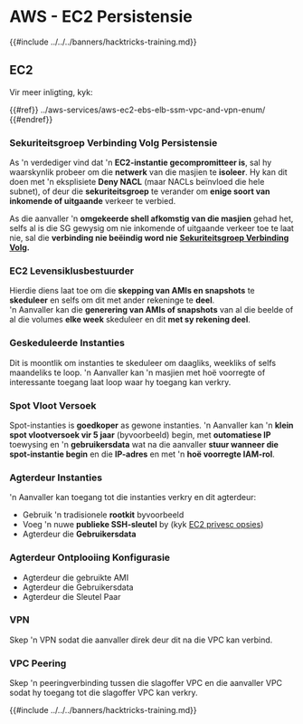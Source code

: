 # AWS - EC2 Persistensie

{{#include ../../../banners/hacktricks-training.md}}

## EC2

Vir meer inligting, kyk:

{{#ref}}
../aws-services/aws-ec2-ebs-elb-ssm-vpc-and-vpn-enum/
{{#endref}}

### Sekuriteitsgroep Verbinding Volg Persistensie

As 'n verdediger vind dat 'n **EC2-instantie gecompromitteer is**, sal hy waarskynlik probeer om die **netwerk** van die masjien te **isoleer**. Hy kan dit doen met 'n eksplisiete **Deny NACL** (maar NACLs beïnvloed die hele subnet), of deur die **sekuriteitsgroep** te verander om **enige soort van inkomende of uitgaande** verkeer te verbied.

As die aanvaller 'n **omgekeerde shell afkomstig van die masjien** gehad het, selfs al is die SG gewysig om nie inkomende of uitgaande verkeer toe te laat nie, sal die **verbinding nie beëindig word nie** [**Sekuriteitsgroep Verbinding Volg**](https://docs.aws.amazon.com/AWSEC2/latest/UserGuide/security-group-connection-tracking.html)**.**

### EC2 Levensiklusbestuurder

Hierdie diens laat toe om die **skepping van AMIs en snapshots** te **skeduleer** en selfs om dit met ander rekeninge te **deel**.\
'n Aanvaller kan die **generering van AMIs of snapshots** van al die beelde of al die volumes **elke week** skeduleer en dit **met sy rekening deel**.

### Geskeduleerde Instanties

Dit is moontlik om instanties te skeduleer om daagliks, weekliks of selfs maandeliks te loop. 'n Aanvaller kan 'n masjien met hoë voorregte of interessante toegang laat loop waar hy toegang kan verkry.

### Spot Vloot Versoek

Spot-instanties is **goedkoper** as gewone instanties. 'n Aanvaller kan 'n **klein spot vlootversoek vir 5 jaar** (byvoorbeeld) begin, met **outomatiese IP** toewysing en 'n **gebruikersdata** wat na die aanvaller **stuur wanneer die spot-instantie begin** en die **IP-adres** en met 'n **hoë voorregte IAM-rol**.

### Agterdeur Instanties

'n Aanvaller kan toegang tot die instanties verkry en dit agterdeur:

- Gebruik 'n tradisionele **rootkit** byvoorbeeld
- Voeg 'n nuwe **publieke SSH-sleutel** by (kyk [EC2 privesc opsies](../aws-privilege-escalation/aws-ec2-privesc.md))
- Agterdeur die **Gebruikersdata**

### **Agterdeur Ontplooiing Konfigurasie**

- Agterdeur die gebruikte AMI
- Agterdeur die Gebruikersdata
- Agterdeur die Sleutel Paar

### VPN

Skep 'n VPN sodat die aanvaller direk deur dit na die VPC kan verbind.

### VPC Peering

Skep 'n peeringverbinding tussen die slagoffer VPC en die aanvaller VPC sodat hy toegang tot die slagoffer VPC kan verkry.

{{#include ../../../banners/hacktricks-training.md}}
